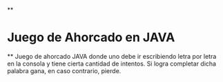 **

# Juego de Ahorcado en JAVA

**
Juego de ahorcado JAVA donde uno debe ir escribiendo letra por letra en la consola y tiene cierta cantidad de intentos. Si logra completar dicha palabra gana, en caso contrario, pierde.
